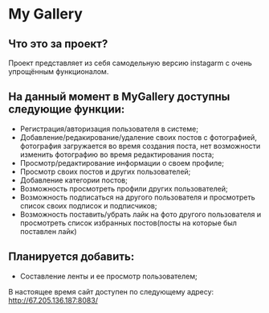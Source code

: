 # My Gallery 

Что это за проект?
  -----------
Проект представляет из себя самодельную версию instagarm с очень упрощённым функционалом.

На данный момент в MyGallery доступны следующие функции: 
   -----------
  - Регистрация/авторизация пользователя в системе;
  - Добавление/редакирование/удаление своих постов с фотографией, фотография загружается во время создания поста, нет возможности изменить фотографию во время редактирования поста;
  - Просмотр/редактирование информации о своем профиле;
  - Просмотр своих постов и других пользователей;
  - Добавление категории постов;
  - Возможность просмотреть профили других пользователей;
  - Возможность подписаться на другого пользователя и просмотреть список своих подписок и подписчиков;
  - Возможность поставить/убрать лайк на фото другого пользователя и просмотреть список избранных постов(посты на которые был поставлен лайк)
 
  
  Планируется добавить:
   -----------
  - Составление ленты и ее просмотр пользователем;
  
 В настоящее время сайт доступен по следующему адресу:
 http://67.205.136.187:8083/
